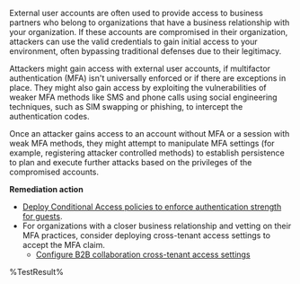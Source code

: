 External user accounts are often used to provide access to business partners who belong to organizations that have a business relationship with your organization. If these accounts are compromised in their organization, attackers can use the valid credentials to gain initial access to your environment, often bypassing traditional defenses due to their legitimacy.

Attackers might gain access with external user accounts, if multifactor authentication (MFA) isn't universally enforced or if there are exceptions in place. They might also gain access by exploiting the vulnerabilities of weaker MFA methods like SMS and phone calls using social engineering techniques, such as SIM swapping or phishing, to intercept the authentication codes.

Once an attacker gains access to an account without MFA or a session with weak MFA methods, they might attempt to manipulate MFA settings (for example, registering attacker controlled methods) to establish persistence to plan and execute further attacks based on the privileges of the compromised accounts.

**Remediation action**

- [Deploy Conditional Access policies to enforce authentication strength for guests](https://learn.microsoft.com/entra/identity/conditional-access/policy-guests-mfa-strength?wt.mc_id=zerotrustrecommendations_automation_content_cnl_csasci).
- For organizations with a closer business relationship and vetting on their MFA practices, consider deploying cross-tenant access settings to accept the MFA claim.
   - [Configure B2B collaboration cross-tenant access settings](https://learn.microsoft.com/entra/external-id/cross-tenant-access-settings-b2b-collaboration#to-change-inbound-trust-settings-for-mfa-and-device-claims?wt.mc_id=zerotrustrecommendations_automation_content_cnl_csasci)
<!--- Results --->
%TestResult%








